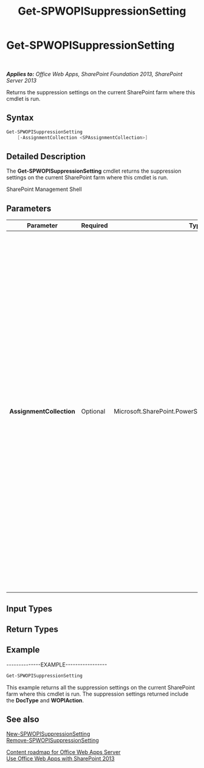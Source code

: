 ﻿---
title: Get-SPWOPISuppressionSetting
TOCTitle: Get-SPWOPISuppressionSetting
ms:assetid: a7924964-e16f-4eca-be91-7aff8d45e0c6
ms:mtpsurl: https://technet.microsoft.com/en-us/library/JJ219445(v=office.15)
ms:contentKeyID: 48409070
ms.date: 10/13/2017
mtps_version: v=office.15
---

# Get-SPWOPISuppressionSetting

 

_**Applies to:** Office Web Apps, SharePoint Foundation 2013, SharePoint Server 2013_


Returns the suppression settings on the current SharePoint farm where this cmdlet is run.

## Syntax

```PowerShell
Get-SPWOPISuppressionSetting 
    [-AssignmentCollection <SPAssignmentCollection>]
```

## Detailed Description

The **Get-SPWOPISuppressionSetting** cmdlet returns the suppression settings on the current SharePoint farm where this cmdlet is run.

SharePoint Management Shell

## Parameters


<table>
<colgroup>
<col style="width: 25%" />
<col style="width: 25%" />
<col style="width: 25%" />
<col style="width: 25%" />
</colgroup>
<thead>
<tr class="header">
<th>Parameter</th>
<th>Required</th>
<th>Type</th>
<th>Description</th>
</tr>
</thead>
<tbody>
<tr class="odd">
<td><p><strong>AssignmentCollection</strong></p></td>
<td><p>Optional</p></td>
<td><p>Microsoft.SharePoint.PowerShell.SPAssignmentCollection</p></td>
<td><p>Manages objects for the purpose of proper disposal. Use of objects, such as <strong>SPWeb</strong> or <strong>SPSite</strong>, can use large amounts of memory and use of these objects in Windows PowerShell scripts requires proper memory management. Using the <strong>SPAssignment</strong> object, you can assign objects to a variable and dispose of the objects after they are needed to free up memory. When <strong>SPWeb</strong>, <strong>SPSite</strong>, or <strong>SPSiteAdministration</strong> objects are used, the objects are automatically disposed of if an assignment collection or the <strong>Global</strong> parameter is not used.</p>
<div class="alert">

> [!NOTE]
> When the <STRONG>Global</STRONG> parameter is used, all objects are contained in the global store. If objects are not immediately used, or disposed of by using the <STRONG>Stop-SPAssignment</STRONG> command, an out-of-memory scenario can occur.


</div></td>
</tr>
</tbody>
</table>


## Input Types

## Return Types

## Example

\--------------EXAMPLE-----------------

```PowerShell
Get-SPWOPISuppressionSetting
```

This example returns all the suppression settings on the current SharePoint farm where this cmdlet is run. The suppression settings returned include the **DocType** and **WOPIAction**.

## See also


[New-SPWOPISuppressionSetting](new-spwopisuppressionsetting.md)  
[Remove-SPWOPISuppressionSetting](remove-spwopisuppressionsetting.md)  


[Content roadmap for Office Web Apps Server](content-roadmap-for-office-web-apps-server.md)  
[Use Office Web Apps with SharePoint 2013](use-office-web-apps-with-sharepoint-2013.md)

